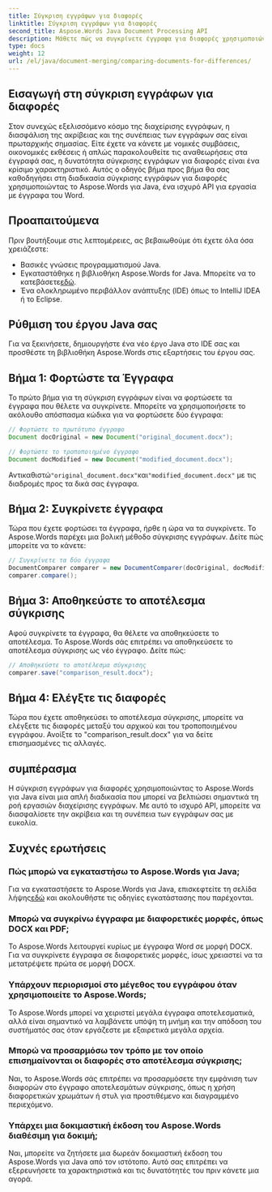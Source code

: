 ```yaml
---
title: Σύγκριση εγγράφων για διαφορές
linktitle: Σύγκριση εγγράφων για διαφορές
second_title: Aspose.Words Java Document Processing API
description: Μάθετε πώς να συγκρίνετε έγγραφα για διαφορές χρησιμοποιώντας το Aspose.Words σε Java. Ο βήμα προς βήμα οδηγός μας διασφαλίζει την ακριβή διαχείριση εγγράφων.
type: docs
weight: 12
url: /el/java/document-merging/comparing-documents-for-differences/
---
```


## Εισαγωγή στη σύγκριση εγγράφων για διαφορές

Στον συνεχώς εξελισσόμενο κόσμο της διαχείρισης εγγράφων, η διασφάλιση της ακρίβειας και της συνέπειας των εγγράφων σας είναι πρωταρχικής σημασίας. Είτε έχετε να κάνετε με νομικές συμβάσεις, οικονομικές εκθέσεις ή απλώς παρακολουθείτε τις αναθεωρήσεις στα έγγραφά σας, η δυνατότητα σύγκρισης εγγράφων για διαφορές είναι ένα κρίσιμο χαρακτηριστικό. Αυτός ο οδηγός βήμα προς βήμα θα σας καθοδηγήσει στη διαδικασία σύγκρισης εγγράφων για διαφορές χρησιμοποιώντας το Aspose.Words για Java, ένα ισχυρό API για εργασία με έγγραφα του Word.

## Προαπαιτούμενα

Πριν βουτήξουμε στις λεπτομέρειες, ας βεβαιωθούμε ότι έχετε όλα όσα χρειάζεστε:

- Βασικές γνώσεις προγραμματισμού Java.
-  Εγκαταστάθηκε η βιβλιοθήκη Aspose.Words for Java. Μπορείτε να το κατεβάσετε[εδώ](https://releases.aspose.com/words/java/).
- Ένα ολοκληρωμένο περιβάλλον ανάπτυξης (IDE) όπως το IntelliJ IDEA ή το Eclipse.

## Ρύθμιση του έργου Java σας

Για να ξεκινήσετε, δημιουργήστε ένα νέο έργο Java στο IDE σας και προσθέστε τη βιβλιοθήκη Aspose.Words στις εξαρτήσεις του έργου σας.

## Βήμα 1: Φορτώστε τα Έγγραφα

Το πρώτο βήμα για τη σύγκριση εγγράφων είναι να φορτώσετε τα έγγραφα που θέλετε να συγκρίνετε. Μπορείτε να χρησιμοποιήσετε το ακόλουθο απόσπασμα κώδικα για να φορτώσετε δύο έγγραφα:

```java
// Φορτώστε το πρωτότυπο έγγραφο
Document docOriginal = new Document("original_document.docx");

// Φορτώστε το τροποποιημένο έγγραφο
Document docModified = new Document("modified_document.docx");
```

 Αντικαθιστώ`"original_document.docx"`και`"modified_document.docx"` με τις διαδρομές προς τα δικά σας έγγραφα.

## Βήμα 2: Συγκρίνετε έγγραφα

Τώρα που έχετε φορτώσει τα έγγραφα, ήρθε η ώρα να τα συγκρίνετε. Το Aspose.Words παρέχει μια βολική μέθοδο σύγκρισης εγγράφων. Δείτε πώς μπορείτε να το κάνετε:

```java
// Συγκρίνετε τα δύο έγγραφα
DocumentComparer comparer = new DocumentComparer(docOriginal, docModified);
comparer.compare();
```

## Βήμα 3: Αποθηκεύστε το αποτέλεσμα σύγκρισης

Αφού συγκρίνετε τα έγγραφα, θα θέλετε να αποθηκεύσετε το αποτέλεσμα. Το Aspose.Words σάς επιτρέπει να αποθηκεύσετε το αποτέλεσμα σύγκρισης ως νέο έγγραφο. Δείτε πώς:

```java
// Αποθηκεύστε το αποτέλεσμα σύγκρισης
comparer.save("comparison_result.docx");
```

## Βήμα 4: Ελέγξτε τις διαφορές

Τώρα που έχετε αποθηκεύσει το αποτέλεσμα σύγκρισης, μπορείτε να ελέγξετε τις διαφορές μεταξύ του αρχικού και του τροποποιημένου εγγράφου. Ανοίξτε το "comparison_result.docx" για να δείτε επισημασμένες τις αλλαγές.

## συμπέρασμα

Η σύγκριση εγγράφων για διαφορές χρησιμοποιώντας το Aspose.Words για Java είναι μια απλή διαδικασία που μπορεί να βελτιώσει σημαντικά τη ροή εργασιών διαχείρισης εγγράφων. Με αυτό το ισχυρό API, μπορείτε να διασφαλίσετε την ακρίβεια και τη συνέπεια των εγγράφων σας με ευκολία.

## Συχνές ερωτήσεις

### Πώς μπορώ να εγκαταστήσω το Aspose.Words για Java;

 Για να εγκαταστήσετε το Aspose.Words για Java, επισκεφτείτε τη σελίδα λήψης[εδώ](https://releases.aspose.com/words/java/) και ακολουθήστε τις οδηγίες εγκατάστασης που παρέχονται.

### Μπορώ να συγκρίνω έγγραφα με διαφορετικές μορφές, όπως DOCX και PDF;

Το Aspose.Words λειτουργεί κυρίως με έγγραφα Word σε μορφή DOCX. Για να συγκρίνετε έγγραφα σε διαφορετικές μορφές, ίσως χρειαστεί να τα μετατρέψετε πρώτα σε μορφή DOCX.

### Υπάρχουν περιορισμοί στο μέγεθος του εγγράφου όταν χρησιμοποιείτε το Aspose.Words;

Το Aspose.Words μπορεί να χειριστεί μεγάλα έγγραφα αποτελεσματικά, αλλά είναι σημαντικό να λαμβάνετε υπόψη τη μνήμη και την απόδοση του συστήματός σας όταν εργάζεστε με εξαιρετικά μεγάλα αρχεία.

### Μπορώ να προσαρμόσω τον τρόπο με τον οποίο επισημαίνονται οι διαφορές στο αποτέλεσμα σύγκρισης;

Ναι, το Aspose.Words σάς επιτρέπει να προσαρμόσετε την εμφάνιση των διαφορών στο έγγραφο αποτελεσμάτων σύγκρισης, όπως η χρήση διαφορετικών χρωμάτων ή στυλ για προστιθέμενο και διαγραμμένο περιεχόμενο.

### Υπάρχει μια δοκιμαστική έκδοση του Aspose.Words διαθέσιμη για δοκιμή;

Ναι, μπορείτε να ζητήσετε μια δωρεάν δοκιμαστική έκδοση του Aspose.Words για Java από τον ιστότοπο. Αυτό σας επιτρέπει να εξερευνήσετε τα χαρακτηριστικά και τις δυνατότητές του πριν κάνετε μια αγορά.